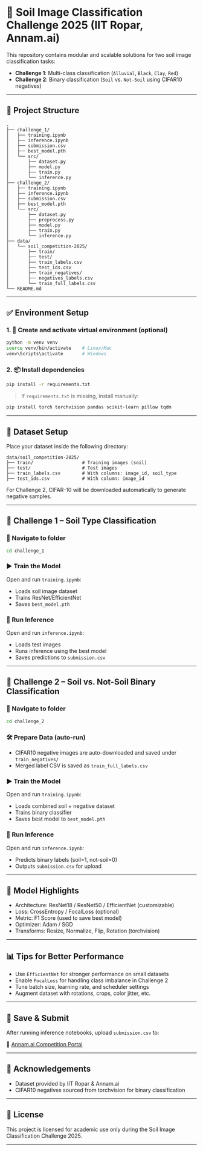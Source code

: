 # 🌱 Soil Image Classification Challenge 2025 (IIT Ropar, Annam.ai)

This repository contains modular and scalable solutions for two soil image classification tasks:

- **Challenge 1**: Multi-class classification (`Alluvial`, `Black`, `Clay`, `Red`)
- **Challenge 2**: Binary classification (`Soil` vs. `Not-Soil` using CIFAR10 negatives)

---

## 📁 Project Structure

```
.
├── challenge_1/
│   ├── training.ipynb
│   ├── inference.ipynb
│   ├── submission.csv
│   ├── best_model.pth
│   └── src/
│       ├── dataset.py
│       ├── model.py
│       ├── train.py
│       └── inference.py
├── challenge_2/
│   ├── training.ipynb
│   ├── inference.ipynb
│   ├── submission.csv
│   ├── best_model.pth
│   └── src/
│       ├── dataset.py
│       ├── preprocess.py
│       ├── model.py
│       ├── train.py
│       └── inference.py
├── data/
│   └── soil_competition-2025/
│       ├── train/
│       ├── test/
│       ├── train_labels.csv
│       ├── test_ids.csv
│       ├── train_negatives/
│       ├── negatives_labels.csv
│       └── train_full_labels.csv
└── README.md
```

---

## ✅ Environment Setup

### 1. 🔧 Create and activate virtual environment (optional)

```bash
python -m venv venv
source venv/bin/activate    # Linux/Mac
venv\Scripts\activate       # Windows
```

### 2. 📦 Install dependencies

```bash
pip install -r requirements.txt
```

> If `requirements.txt` is missing, install manually:

```bash
pip install torch torchvision pandas scikit-learn pillow tqdm
```

---

## 📂 Dataset Setup

Place your dataset inside the following directory:

```
data/soil_competition-2025/
├── train/                  # Training images (soil)
├── test/                   # Test images
├── train_labels.csv        # With columns: image_id, soil_type
├── test_ids.csv            # With column: image_id
```

For Challenge 2, CIFAR-10 will be downloaded automatically to generate negative samples.

---

## 🚀 Challenge 1 – Soil Type Classification

### 📍 Navigate to folder

```bash
cd challenge_1
```

### ▶️ Train the Model

Open and run `training.ipynb`:

- Loads soil image dataset
- Trains ResNet/EfficientNet
- Saves `best_model.pth`

### 🧪 Run Inference

Open and run `inference.ipynb`:

- Loads test images
- Runs inference using the best model
- Saves predictions to `submission.csv`

---

## 🚀 Challenge 2 – Soil vs. Not-Soil Binary Classification

### 📍 Navigate to folder

```bash
cd challenge_2
```

### 🛠️ Prepare Data (auto-run)

- CIFAR10 negative images are auto-downloaded and saved under `train_negatives/`
- Merged label CSV is saved as `train_full_labels.csv`

### ▶️ Train the Model

Open and run `training.ipynb`:

- Loads combined soil + negative dataset
- Trains binary classifier
- Saves best model to `best_model.pth`

### 🧪 Run Inference

Open and run `inference.ipynb`:

- Predicts binary labels (soil=1, not-soil=0)
- Outputs `submission.csv` for upload

---

## 🧠 Model Highlights

- Architecture: ResNet18 / ResNet50 / EfficientNet (customizable)
- Loss: CrossEntropy / FocalLoss (optional)
- Metric: F1 Score (used to save best model)
- Optimizer: Adam / SGD
- Transforms: Resize, Normalize, Flip, Rotation (torchvision)

---

## 📊 Tips for Better Performance

- Use `EfficientNet` for stronger performance on small datasets
- Enable `FocalLoss` for handling class imbalance in Challenge 2
- Tune batch size, learning rate, and scheduler settings
- Augment dataset with rotations, crops, color jitter, etc.

---

## 💾 Save & Submit

After running inference notebooks, upload `submission.csv` to:

🔗 [Annam.ai Competition Portal](https://annam.ai/soils2025)

---

## 🙏 Acknowledgements

- Dataset provided by IIT Ropar & Annam.ai
- CIFAR10 negatives sourced from torchvision for binary classification

---

## 📜 License

This project is licensed for academic use only during the Soil Image Classification Challenge 2025.

---